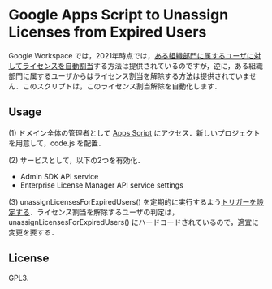 # Google Apps Script to Unassign Licenses from Expired Users

Google Workspace では，2021年時点では，[ある組織部門に属するユーザに対してライセンスを自動割当](https://support.google.com/a/answer/6342682)する方法は提供されているのですが，逆に，ある組織部門に属するユーザからはライセンス割当を解除する方法は提供されていません．このスクリプトは，このライセンス割当解除を自動化します．

## Usage

(1) ドメイン全体の管理者として [Apps Script](https://script.google.com) にアクセス．新しいプロジェクトを用意して，code.js を配置．

(2) サービスとして，以下の2つを有効化．

 * Admin SDK API service
 * Enterprise License Manager API service settings

(3) unassignLicensesForExpiredUsers() を定期的に実行するよう[トリガーを設定する](https://developers.google.com/apps-script/guides/triggers/installable)．ライセンス割当を解除するユーザの判定は，unassignLicensesForExpiredUsers() にハードコードされているので，適宜に変更を要する．

## License

GPL3.
